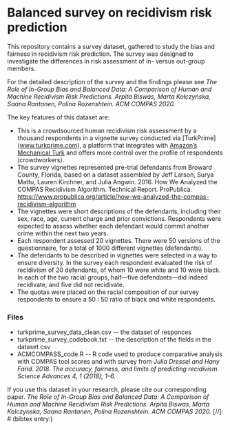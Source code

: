 # Balanced survey on recidivism risk prediction

This repository contains a survey dataset, gathered to study the bias and fairness in recidivism risk prediction. The survey was designed to investigate the differences in risk assessment of in- versus out-group members.

For the detailed description of the survey and the findings please see *The Role of In-Group Bias and Balanced Data: A Comparison of Human and Machine Recidivism Risk Predictions. Arpita Biswas, Marta Kołczyńska, Saana Rantanen, Polina Rozenshtein. ACM COMPAS 2020.*


The key features of this dataset are:

* This is a crowdsourced human recidivism risk assessment by a thousand respondents in a vignette survey conducted via [TurkPrime] (www.turkprime.com), a platform that integrates with [Amazon’s Mechanical Turk](https://www.mturk.com) and offers more control over the profile of respondents (crowdworkers).
* The survey vignettes represented pre-trial defendants from Broward County, Florida, based on a dataset assembled by Jeff Larson, Surya Mattu, Lauren Kirchner, and Julia Angwin. 2016. How We Analyzed the COMPAS Recidivism Algorithm. Technical Report. ProPublica.
https://www.propublica.org/article/how-we-analyzed-the-compas-recidivism-algorithm
* The vignettes were short descriptions of the defendants, including their sex, race, age, current charge and prior convictions. Respondents were expected to assess whether each defendant would commit another crime within the next two years.
* Each respondent assessed 20 vignettes. There were 50 versions of the questionnaire, for a total of 1000 different vignettes (defendants).
* The defendants to be described in vignettes were selected in a way to ensure diversity. In the survey each respondent evaluated the risk of recidivism of 20 defendants, of whom 10 were white and 10 were black. In each of the two racial groups, half—five defendants—did indeed recidivate, and five did not recidivate.
* The quotas were placed on the racial composition of our survey respondents to ensure a 50 : 50 ratio of black and white respondents.

### Files
* turkprime_survey_data_clean.csv -- the dataset of responces
* turkprime_survey_codebook.txt -- the description of the fields in the dataset csv
* ACMCOMPASS_code.R -- R code used to produce comparative analysis with COMPAS tool scores and with survey from *Julia Dressel and Hany Farid. 2018. The accuracy, fairness, and limits of predicting recidivism. Science Advances 4, 1 (2018), 1–6.* 

If you use this dataset in your research, please cite our corresponding paper. *The Role of In-Group Bias and Balanced Data: A Comparison of Human and Machine Recidivism Risk Predictions. Arpita Biswas, Marta Kolczynska, Saana Rantanen, Polina Rozenshtein. ACM COMPAS 2020.*
[//]: # (bibtex entry:)
